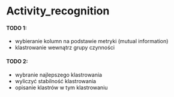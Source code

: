 # Activity_recognition

#### TODO 1:
- wybieranie kolumn na podstawie metryki (mutual information)
- klastrowanie wewnątrz grupy czynności
#### TODO 2:
- wybranie najlepszego klastrowania
- wyliczyć stabilność klastrowania
- opisanie klastrów w tym klastrowaniu
